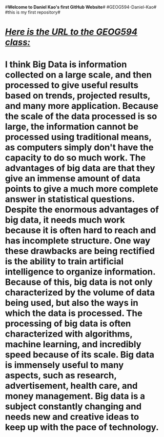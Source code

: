 #__Welcome to Daniel Kao's first GitHub Website__#
#GEOG594-Daniel-Kao#
#this is my first repository#
# [*Here is the URL to the GEOG594 class:*](https://github.com/haplesslyhappy/GEOG594-Daniel-Kao)
# I think Big Data is information collected on a large scale, and then processed to give useful results based on trends, projected results, and many more application. Because the scale of the data processed is so large, the information cannot be processed using traditional means, as computers simply don't have the capacity to do so much work. The advantages of big data are that they give an immense amount of data points to give a much more complete answer in statistical questions. Despite the enormous advantages of big data, it needs much work because it is often hard to reach and has incomplete structure. One way these drawbacks are being rectified is the ability to train artificial intelligence to organize information. Because of this, big data is not only characterized by the volume of data being used, but also the ways in which the data is processed. The processing of big data is often characterized with algorithms, machine learning, and incredibly speed because of its scale. Big data is immensely useful to many aspects, such as research, advertisement, health care, and money management. Big data is a subject constantly changing and needs new and creative ideas to keep up with the pace of technology. 
